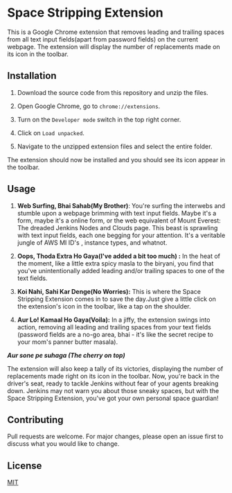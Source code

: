 # Space Stripping Extension

This is a Google Chrome extension that removes leading and trailing spaces from all text input fields(apart from password fields) on the current webpage. The extension will display the number of replacements made on its icon in the toolbar.

## Installation

1. Download the source code from this repository and unzip the files.

2. Open Google Chrome, go to `chrome://extensions`.

3. Turn on the `Developer mode` switch in the top right corner.

4. Click on `Load unpacked`.

5. Navigate to the unzipped extension files and select the entire folder.

The extension should now be installed and you should see its icon appear in the toolbar.

## Usage

1. **Web Surfing, Bhai Sahab(My Brother)**: You're surfing the interwebs and stumble upon a webpage brimming with text input fields. Maybe it's a form, maybe it's a online form, or the web equivalent of Mount Everest: The dreaded Jenkins Nodes and Clouds page. This beast is sprawling with text input fields, each one begging for your attention. It's a veritable jungle of AWS MI ID's , instance types, and whatnot.

2. **Oops, Thoda Extra Ho Gaya(I've added a bit too much) :** In the heat of the moment,  like a little extra spicy masla to the biryani, you find that you've unintentionally added leading and/or trailing spaces to one of the text fields.

3. **Koi Nahi, Sahi Kar Denge(No Worries):** This is where the Space Stripping Extension comes in to save the day.Just give a little click on the extension's icon in the toolbar, like a tap on the shoulder.

4. **Aur Lo! Kamaal Ho Gaya(Voila):** In a jiffy, the extension swings into action, removing all leading and trailing spaces from your text fields (password fields are a no-go area, bhai - it's like the secret recipe to your mom's panner butter masala). 


***Aur sone pe suhaga (The cherry on top)***

The extension will also keep a tally of its victories, displaying the number of replacements made right on its icon in the toolbar. Now, you're back in the driver's seat, ready to tackle Jenkins without fear of your agents breaking down. Jenkins may not warn you about those sneaky spaces, but with the Space Stripping Extension, you've got your own personal space guardian!

## Contributing

Pull requests are welcome. For major changes, please open an issue first to discuss what you would like to change.

## License

[MIT](https://choosealicense.com/licenses/mit/)

